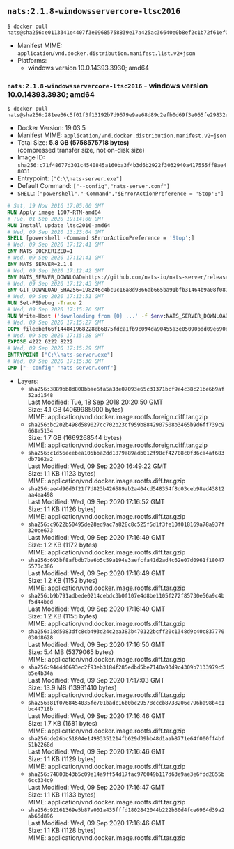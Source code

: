 ## `nats:2.1.8-windowsservercore-ltsc2016`

```console
$ docker pull nats@sha256:e0113341e4407f3e09685758839e17a425ac36640e0b8ef2c1b72f61ef0f50ab
```

-	Manifest MIME: `application/vnd.docker.distribution.manifest.list.v2+json`
-	Platforms:
	-	windows version 10.0.14393.3930; amd64

### `nats:2.1.8-windowsservercore-ltsc2016` - windows version 10.0.14393.3930; amd64

```console
$ docker pull nats@sha256:281ee36c5f01f3f13192b7d9679e9ae68d89c2efb0d69f3e065fe29832ebc1a7
```

-	Docker Version: 19.03.5
-	Manifest MIME: `application/vnd.docker.distribution.manifest.v2+json`
-	Total Size: **5.8 GB (5758575718 bytes)**  
	(compressed transfer size, not on-disk size)
-	Image ID: `sha256:c71f48677d301c4540845a160ba3f4b3d6b2922f3032940a417555ff8ae48031`
-	Entrypoint: `["C:\\nats-server.exe"]`
-	Default Command: `["--config","nats-server.conf"]`
-	`SHELL`: `["powershell","-Command","$ErrorActionPreference = 'Stop';"]`

```dockerfile
# Sat, 19 Nov 2016 17:05:00 GMT
RUN Apply image 1607-RTM-amd64
# Tue, 01 Sep 2020 19:14:00 GMT
RUN Install update ltsc2016-amd64
# Wed, 09 Sep 2020 13:23:04 GMT
SHELL [powershell -Command $ErrorActionPreference = 'Stop';]
# Wed, 09 Sep 2020 17:12:41 GMT
ENV NATS_DOCKERIZED=1
# Wed, 09 Sep 2020 17:12:41 GMT
ENV NATS_SERVER=2.1.8
# Wed, 09 Sep 2020 17:12:42 GMT
ENV NATS_SERVER_DOWNLOAD=https://github.com/nats-io/nats-server/releases/download/v2.1.8/nats-server-v2.1.8-windows-amd64.zip
# Wed, 09 Sep 2020 17:12:43 GMT
ENV GIT_DOWNLOAD_SHA256=198246c4bc9c16a8d9866ab665ba91bfb31464b9a08f08108337b10ed4c23478
# Wed, 09 Sep 2020 17:13:51 GMT
RUN Set-PSDebug -Trace 2
# Wed, 09 Sep 2020 17:15:26 GMT
RUN Write-Host ('downloading from {0} ...' -f $env:NATS_SERVER_DOWNLOAD); 	[Net.ServicePointManager]::SecurityProtocol = [Net.SecurityProtocolType]::Tls12; 	Invoke-WebRequest -Uri $env:NATS_SERVER_DOWNLOAD -OutFile nats.zip; 		Write-Host ('verifying sha256 ({0}) ...' -f $env:GIT_DOWNLOAD_SHA256); 	if ((Get-FileHash nats.zip -Algorithm sha256).Hash -ne $env:GIT_DOWNLOAD_SHA256) { 		Write-Host 'FAILED!'; 		exit 1; 	}; 	Write-Host 'extracting nats.zip'; 	Expand-Archive -Path 'nats.zip' -DestinationPath .; 		Write-Host 'copying binary'; 	Copy-Item nats-server-v*/nats-server.exe -Destination C:\\nats-server.exe; 		Write-Host 'cleaning up'; 	Remove-Item -Force nats.zip; 	Remove-Item -Recurse -Force nats-server-v*; 		Write-Host 'complete.';
# Wed, 09 Sep 2020 17:15:27 GMT
COPY file:bef66f144841968228eb6875fdca1fb9c094da90455a3e05090bdd09e690e7ea in C:\nats-server.conf 
# Wed, 09 Sep 2020 17:15:28 GMT
EXPOSE 4222 6222 8222
# Wed, 09 Sep 2020 17:15:29 GMT
ENTRYPOINT ["C:\\nats-server.exe"]
# Wed, 09 Sep 2020 17:15:30 GMT
CMD ["--config" "nats-server.conf"]
```

-	Layers:
	-	`sha256:3889bb8d808bbae6fa5a33e07093e65c31371bcf9e4c38c21be6b9af52ad1548`  
		Last Modified: Tue, 18 Sep 2018 20:20:50 GMT  
		Size: 4.1 GB (4069985900 bytes)  
		MIME: application/vnd.docker.image.rootfs.foreign.diff.tar.gzip
	-	`sha256:bc202b498d589027cc702b23cf959b8842907508b3465b9d6ff739c9668e5134`  
		Size: 1.7 GB (1669268544 bytes)  
		MIME: application/vnd.docker.image.rootfs.foreign.diff.tar.gzip
	-	`sha256:c1d56eeebea105bba2dd1879a89adb012f98cf42708c0f36ca4af683db7162a2`  
		Last Modified: Wed, 09 Sep 2020 16:49:22 GMT  
		Size: 1.1 KB (1123 bytes)  
		MIME: application/vnd.docker.image.rootfs.diff.tar.gzip
	-	`sha256:ae4d96d0f21f7d823b426589ab2a404cd548354f8d03ceb98ed43812aa4ea498`  
		Last Modified: Wed, 09 Sep 2020 17:16:52 GMT  
		Size: 1.1 KB (1126 bytes)  
		MIME: application/vnd.docker.image.rootfs.diff.tar.gzip
	-	`sha256:c9622b50495de28ed9ac7a828c8c525f5d1f3fe10f018169a78a937f320ce673`  
		Last Modified: Wed, 09 Sep 2020 17:16:49 GMT  
		Size: 1.2 KB (1172 bytes)  
		MIME: application/vnd.docker.image.rootfs.diff.tar.gzip
	-	`sha256:693bf8afbdb7ba6b5c59a194e3aefcfa41d2ad4c62e07d0961f180475570c386`  
		Last Modified: Wed, 09 Sep 2020 17:16:49 GMT  
		Size: 1.2 KB (1152 bytes)  
		MIME: application/vnd.docker.image.rootfs.diff.tar.gzip
	-	`sha256:b9b791adbede0214cebdc3b0f107e4d8be1105f272f85730e56a9c4bf5d44bed`  
		Last Modified: Wed, 09 Sep 2020 17:16:49 GMT  
		Size: 1.2 KB (1155 bytes)  
		MIME: application/vnd.docker.image.rootfs.diff.tar.gzip
	-	`sha256:18d5083dfc8cb493d24c2ea383b470122bcff20c1348d9c40c837770030d8628`  
		Last Modified: Wed, 09 Sep 2020 17:16:50 GMT  
		Size: 5.4 MB (5379065 bytes)  
		MIME: application/vnd.docker.image.rootfs.diff.tar.gzip
	-	`sha256:9444d0693ec2f93eb3184f285edbd5be7140a93d9c4309b7133979c5b5e4b34a`  
		Last Modified: Wed, 09 Sep 2020 17:17:03 GMT  
		Size: 13.9 MB (13931410 bytes)  
		MIME: application/vnd.docker.image.rootfs.diff.tar.gzip
	-	`sha256:81f0768454035fe701badc16b0bc29578cccb8738206c796ba98b4c1bc44718b`  
		Last Modified: Wed, 09 Sep 2020 17:16:46 GMT  
		Size: 1.7 KB (1681 bytes)  
		MIME: application/vnd.docker.image.rootfs.diff.tar.gzip
	-	`sha256:de26bc51804e14983351214fb629d39bb48d1aab8771e64f000ff4bf51b2268d`  
		Last Modified: Wed, 09 Sep 2020 17:16:46 GMT  
		Size: 1.1 KB (1129 bytes)  
		MIME: application/vnd.docker.image.rootfs.diff.tar.gzip
	-	`sha256:74800b43b5c09e14a9ff54d17fac976049b117d63e9ae3e6fdd2855b6cc334c9`  
		Last Modified: Wed, 09 Sep 2020 17:16:47 GMT  
		Size: 1.1 KB (1133 bytes)  
		MIME: application/vnd.docker.image.rootfs.diff.tar.gzip
	-	`sha256:92161369e5b87a001a435fffd1802842044b222b30d4fce6964d39a2ab66d896`  
		Last Modified: Wed, 09 Sep 2020 17:16:46 GMT  
		Size: 1.1 KB (1128 bytes)  
		MIME: application/vnd.docker.image.rootfs.diff.tar.gzip

